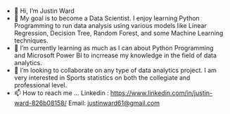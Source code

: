 - 👋 Hi, I’m Justin Ward 
- 👀 My goal is to become a Data Scientist. I enjoy learning Python Programming to run data analysis using various models like Linear Regression, Decision Tree, Random Forest, and some Machine Learning techniques.
- 🌱 I’m currently learning as much as I can about Python Programming and Microsoft Power BI to incrrease my knowledge in the field of data analytics.
- 💞️ I’m looking to collaborate on any type of data analytics project. I am very interested in Sports statistics on both the collegiate and professional level.
- 📫 How to reach me ...
Linkedin : https://www.linkedin.com/in/justin-ward-826b08158/  Email: justinward61@gmail.com

<!---
jward813/jward813 is a ✨ special ✨ repository because its `README.md` (this file) appears on your GitHub profile.
You can click the Preview link to take a look at your changes.
--->
